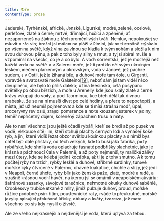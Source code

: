 ```yaml
---
title: Moře
contentType: prose
---
```


Jaderské, Tyrhénské, africké, Jónské, Ligurské; modré, zelené, ocelové, perleťové, zlaté a černé; mrtvé, dřímající, hučící a zpěněné; ať nezapomeneš na žádnou z těch proměnlivých tváří. Nemluv, nepokoušej se mluvit o hře vln; brečel jsi málem na pláži v Rimini, jak se ti strašně stýskalo po všem na světě, když vlna za vlnou se kladla k tvým nohám a složila k nim svou duhovou pěnu, a pak z toho byly sliny a rmut, a ty jsi sbíral mušle a vzpomínal na všecko, co je a co bylo. A voda sorrentská, jež je modřejší než každá voda na světě, a v Salernu moře, jež ti protklo oči svým ukrutným leskem, mečem plamenným a obrovským, voda v Janově, jež páchne sudem, a v Ostii, jež je žíhaná bíle, a duhové moře tam dole, u Girgenti, vpravdě a svatosvatě moře Galateino[\[19\]](./resources/undefined), neboť sám jsi tam viděl něco divuplného, ale bylo to příliš daleko; úžina Mesinská, celá posypaná světélky po obou březích, a moře u Arenelly, kde jsou skály zlaté a černé krávy vstupují do vody, a pod Taorminou, kde břeh dělá tak divnou arabesku, že se na ni musíš dívat po celé hodiny, a přece to nepochopíš, a místa, jež už neumíš pojmenovat a kde se ti mísí strašná modř, úpal, srdceryvný řev oslů, zrající pomeranče a hbité klouzání ještěrek v jediný, téměř nepříčetný dojem, kořeněný zápachem trusu a máty.

Ale to není všechno: jsou ještě očadlí rybáři, kteří se brodí až po pupek ve vodě, vlekouce sítě; jiní, kteří stahují plachty černých lodí a vynášejí koše ryb, a jiní, které vidíš řezat obzor světlou kosinkou plachty a s nimiž bys chtěl být; dále přístavy, od těch velkých, kde to buší jako fabrika, po ty rybářské, kde shnilá voda oplachuje řasnaté podbřišky plachetnic, jako je krásná a páchnoucí Cala v Palermě, a až po ty nejmenší, ty maličké zálivy mezi útesy, kde se kolébá jediná kocábka, až ti je z toho smutno. A k tomu počítej ryby na trzích, rybky lesklé a duhové, stříbrné sardinky, tunové mořské býky čtvrcené v Palermu, ohavné krakatice, chrchle a slizy, jež jedí v Neapoli, černé úhoře, ryby bílé jako ženská paže, zlaté, modré a rudé, a strašně krásnou vodní havěť, na kterou jsi se omámil v neapolském akváriu: šafránové sasanky, závojové tanečnice, nehmotné okurky duhově naběhlé, Crookesovy trubice utkané z mlhy, jimiž pulzuje duhový proud, mořské růžice podobné psím řitím, poustevnické raky, rváče to přeukrutné, mořské jazyky opisující překrásné křivky, obludy a květy, tvorstvo, jež mate všechno, co sis kdy myslil o životě.

Ale ze všeho nejkrásnější a nejdivnější je voda, která uplývá za tebou.
